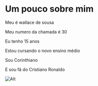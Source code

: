 # Um pouco sobre mim
Meu é wallace de sousa

Meu numero da chamada é 30

Eu tenho 15 anos

Estou cursando o novo ensino médio

Sou Corinthiano

E sou fã do Cristiano Ronaldo

![Alt](https://cdn.jornaldebrasilia.com.br/wp-content/uploads/2023/09/29155216/Snapinsta.app_384767391_18506056942056421_5220590491572217669_n_1080.jpg)
